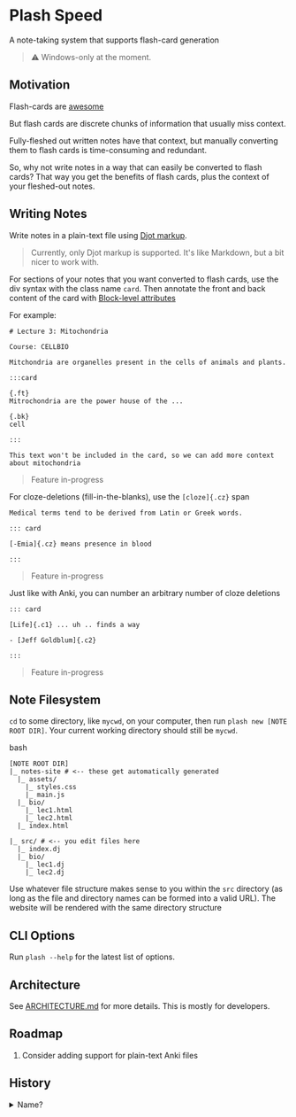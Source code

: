 # Plash Speed

A note-taking system that supports flash-card generation

> ⚠️ Windows-only at the moment.

## Motivation

Flash-cards are [awesome](https://ncase.me/remember/)

But flash cards are discrete chunks of information that usually miss context.

Fully-fleshed out written notes have that context, but manually converting them to flash cards is time-consuming and redundant.

So, why not write notes in a way that can easily be converted to flash cards?
That way you get the benefits of flash cards, plus the context of your fleshed-out notes.

## Writing Notes

Write notes in a plain-text file using [Djot markup](https://djot.net/).

> Currently, only Djot markup is supported. It's like Markdown, but a bit nicer to work with.

For sections of your notes that you want converted to flash cards, use the div syntax with the class name `card`. Then annotate the front and back content of the card with [Block-level attributes](https://htmlpreview.github.io/?https://github.com/jgm/djot/blob/master/doc/syntax.html#block-attributes)

For example:

```text
# Lecture 3: Mitochondria

Course: CELLBIO

Mitchondria are organelles present in the cells of animals and plants.

:::card

{.ft}
Mitrochondria are the power house of the ...

{.bk}
cell

:::

This text won't be included in the card, so we can add more context about mitochondria
```

> Feature in-progress


For cloze-deletions (fill-in-the-blanks), use the `[cloze]{.cz}` span

```
Medical terms tend to be derived from Latin or Greek words.

::: card

[-Emia]{.cz} means presence in blood

:::
```

> Feature in-progress

Just like with Anki, you can number an arbitrary number of cloze deletions

```
::: card

[Life]{.c1} ... uh .. finds a way

- [Jeff Goldblum]{.c2}

:::
```

> Feature in-progress

## Note Filesystem

`cd` to some directory, like `mycwd`, on your computer, then run `plash new [NOTE ROOT DIR]`. Your current working directory should still be `mycwd`.

bash
```
[NOTE ROOT DIR]
|_ notes-site # <-- these get automatically generated
  |_ assets/
    |_ styles.css
    |_ main.js
  |_ bio/
    |_ lec1.html
    |_ lec2.html
  |_ index.html
  
|_ src/ # <-- you edit files here
  |_ index.dj
  |_ bio/
    |_ lec1.dj
    |_ lec2.dj
```


Use whatever file structure makes sense to you within the `src` directory (as long as the file and directory names can be formed into a valid URL).
The website will be rendered with the same directory structure

## CLI Options

Run `plash --help` for the latest list of options.

## Architecture

See [ARCHITECTURE.md](./ARCHITECTURE.md) for more details. This is mostly for developers.

## Roadmap

1. Consider adding support for plain-text Anki files

## History

<details><summary>Name?</summary>

"Flash" rhymes with "Plash". Flash cards are speedy memorization tool. Somehow this reminded me of one of my [favourite videos](https://youtu.be/cEN00wMFB2A)

</details>
